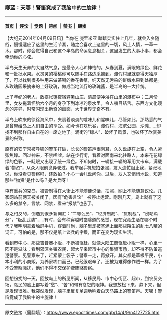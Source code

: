 ### 卿蓝：天哪！警笛竟成了我脑中的主旋律！

---

#### [首页](../../../..?n4127725) &nbsp;|&nbsp; [评论](../../../../../epoch-comment?n4127725) &nbsp;|&nbsp; [专题](../../../../../epoch-special?n4127725) &nbsp;|&nbsp; [禁闻](../../../../../epoch-news?n4127725) &nbsp;|&nbsp; [禁书](../../../../../books?n4127725) &nbsp;|&nbsp; [翻墙](https://github.com/gfw-breaker/nogfw/blob/master/README.md?n4127725)


<div class="post_content" id="artbody" itemprop="articleBody">
 <!-- article content begin -->
 <p>
  【大纪元2014年04月09日讯】当你在
  <ok href="https://www.epochtimes.com/gb/tag/%E5%85%8B%E9%87%8C%E7%B1%B3%E4%BA%9A.html">
   克里米亚
  </ok>
  踏踏实实住上几年，就会入乡随俗，慢慢适应了这里的生活节奏，随之会喜欢上这里的一切，风土人情，一草一木。那时，你会觉得自己和这个半岛的命运息息相关，这里发生的大事小事，都会牵动你的心弦。
 </p>
 <p>
  半岛天生天养的大自然气息，是最令人心旷神怡的。从春到夏，满眼的绿色、鲜花和一批批水果。水灵灵的樱桃你可以随手在路边采摘到。渡假村里就更得天独厚了，可以找到很多种用来做茶喝的香花香草，纯天然无污染的鲜嫩水果到处都是。从玫瑰园采摘来的上好玫瑰，做成当地流行的玫瑰酱，是半岛的一大传统。
 </p>
 <p>
  上了年纪的老人，敢搭帐篷夜宿避暑山庄，清晨便冲浴在山里的瀑布中；二月份里，女友拖着怀胎六个月的身孕下到冰凉的泉水里，令人嗔目结舌。东西方文化观念的差异，时常闪现出新奇的画面，大千世界无奇不有。
 </p>
 <p>
  半岛上吹来的徐徐海风中，夹裹着淡淡的咸味儿和腥味儿，尽管如此，那熟悉的气息曾带给岛上人们自由的享受。如今也在欢乐谷，渡假村，海滨公园，沙滩……却找不到那样自由自在的一席之地了。满街的“绿人”，破坏了风景，也破坏了欣赏美景的兴致。
 </p>
 <p>
  原有的安宁常被呼啸的警车打破，长长的警笛声很刺耳，久久盘旋在上空，令人紧张焦躁。回过神来，不禁唏嘘。站在步行街，看着对面南来北往路人，本来花花绿绿的色彩，一眨眼又出现了统一绿色。不知何时，一辆接一辆的军用大卡车，满载着“物资”，从众人眼前诡异驶过。我举起手机想拍张照，友人连忙阻止我，紧张地说，你没看见警察吗，还敢拍？小心一会儿盘问你。过后，友人又悄悄地说，知道那些“物资”是什么吗？是大兵呀！
 </p>
 <p>
  屯有重兵的克岛，被管制得在大街上不能随便说话、拍照，网上不能随意议论。几家网站前两天被关闭了，因有“危害言论”，被停止运营。刚刚几天，岛上就有了这么多的禁令，言禁、网禁，看来“报禁”也悬了。
 </p>
 <p>
  与之相反的，倒遇到很多新词汇：“二等公民”、“经济制裁”、“反制裁”，“侵略瓜分”，“叛乱武装”……有时，会有种穿越时空隧道的感觉，现在究竟生活在哪个时代？我明明拿着触屏手机，穿着时尚，脑子里却被塞满上面那些陌生的乱七八糟的词汇。可怕的是，那不仅是纸上谈兵的字眼，而正在变为现实生活。
 </p>
 <p>
  看到市中心，那些吉普赛小贩，不断被驱赶，就像大陆工商驱赶小贩一样，心里一阵不是滋味；看到郊区乡镇农民，起大早来赶市中心的集贸市场，却不得不防备巡逻警察。见警察来了，赶紧蒙上袋子；警察一走，再掀开。其实都是草根平民，小本小利的小商贩，为养家糊口而已。已经很艰辛了，还被为难得像作贼一样。为了不受警察骚扰，他们不得不交保护费贿赂警察。
 </p>
 <p>
  回想纷扰的一天，回放岛上的所见所闻，从移民局、市中心街区、超市，到农贸交场，岛民的脸上都写着“愁”、“苦”和带有哀怨的眼神。我想放松下来，静下来，但是发现很难。我突然发现，脑子里反复单调地响着白天马路上的警笛声。天哪！警笛竟成了我脑中的主旋律！
 </p>
 <!-- article content end -->
 <div id="below_article_ad">
 </div>
</div>


---

原文链接（需翻墙）：https://www.epochtimes.com/gb/14/4/9/n4127725.htm